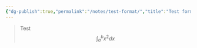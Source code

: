 ```yaml
---
{"dg-publish":true,"permalink":"/notes/test-format/","title":"Test format","noteIcon":"","created":"","updated":""}
---
```



> Test $$\int_{a}^{b} x^2 dx$$